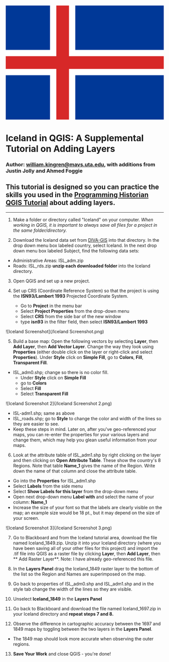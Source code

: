 ![Flag_of_Iceland.svg](/Flag_of_Iceland.svg.png)


# Iceland in QGIS: A Supplemental Tutorial on Adding Layers
### Author: william.kingren@mavs.uta.edu, with additions from Justin Jolly and Ahmed Foggie
## This tutorial is designed so you can practice the skills you used in the [Programming Historian QGIS Tutorial](http://programminghistorian.org/lessons/qgis-layers) about adding layers.

---------

1. Make a folder or directory called "Iceland" on your computer. *When working in QGIS, it is important to always save all files for a project in the same folder/directory.*

2. Download the Iceland data set from [DIVA-GIS](http://www.diva-gis.org) into that directory. In the drop down menu box labeled country, select Iceland. In the next drop down menu box labeled Subject, find the following data sets: 
* Administrative Areas: ISL_adm.zip
* Roads: ISL_rds.zip
**unzip each downloaded folder** into the Iceland directory.

3. Open QGIS and set up a new project.

4. Set up CRS (Coordinate Reference System) so that the project is using the **ISN93/Lambert 1993** Projected Coordinate System.
	* Go to **Project** in the menu bar
	* Select **Project Properties** from the drop-down menu
	* Select **CRS** from the side bar of the new window
	* type **isn93** in the filter field, then select **ISN93/Lambert 1993**

![Iceland Screenshot](/Iceland Screenshot.png)

5. Build a base map: Open the following vectors by selecting **Layer**, then **Add Layer**, then **Add Vector Layer**. Change the way they look using **Properties** (either double click on the layer or right-click and select **Properties**). Under **Style** click on **Simple Fill**, go to **Colors**, **Fill**, **Transparent Fill**.
* ISL_adm0.shp; change so there is no color fill.
     * Under **Style** click on **Simple Fill**
     * go to **Colors**
     * Select **Fill**
     * Select **Transparent Fill**
     
![Iceland Screenshot 2](/Iceland Screenshot 2.png)

* ISL-adm1.shp; same as above
* ISL_roads.shp; go to **Style** to change the color and width of the lines so they are easier to see.
* Keep these steps in mind. Later on, after you've geo-referenced your maps, you can re-enter the properties for your various layers and change them, which may help you glean useful information from your maps.

6. Look at the attribute table of ISL_adm1.shp by right clicking on the layer and then clicking on **Open Attribute Table**. These show the country's 8 Regions. Note that table **Name_1** gives the name of the Region. Write down the name of that column and close the attribute table.
* Go into the **Properties** for ISL_adm1.shp
* Select **Labels** from the side menu
* Select **Show Labels for this layer** from the drop-down menu
* Open next drop-down menu **Label with** and select the name of your column: **Name_1**
* Increase the size of your font so that the labels are clearly visible on the map; an example size would be 18 pt., but it may depend on the size of your screen.

![Iceland Screenshot 3](/Iceland Screenshot 3.png)

7. Go to Blackboard and from the Iceland tutorial area, download the file named Iceland_1849.zip. Unzip it into your Iceland directory (where you have been saving all of your other files for this project) and import the .tif file into QGIS as a raster file by clicking **Layer**, then **Add Layer**, then ** Add Raster Layer**. Note: I have already geo-referenced this file.

8. In the **Layers Panel** drag the Iceland_1849 raster layer to the bottom of the list so the Region and Names are superimposed on the map.

9. Go back to properties of ISL_adm0.shp and ISL_adm1.shp and in the style tab change the width of the lines so they are visible.

10. Unselect **Iceland_1849** in the **Layers Panel**

11. Go back to Blackboard and download the file named Iceland_1697.zip in your Iceland directory and **repeat steps 7 and 8.**

12. Observe the difference in cartographic accuracy between the 1697 and 1849 maps by toggling between the two layers in the **Layers Panel**.
* The 1849 map should look more accurate when observing the outer regions. 

13. **Save Your Work** and close QGIS - you're done!

